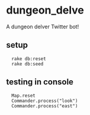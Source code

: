 # dungeon_delve
A dungeon delver Twitter bot!

## setup

```
  rake db:reset
  rake db:seed
```
## testing in console

```
  Map.reset
  Commander.process("look")
  Commander.process("east")
```
